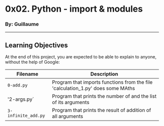 # 0x02. Python - import & modules
###  By: Guillaume
____________________________________
## **Learning Objectives**

At the end of this project, you are expected to be able to explain to anyone, without the help of Google:

| Filename | Description |
| -------- | ----------- |
| `0-add.py` | Program that imports functions from the file 'calculation_1.py' does some MAths |
| '2-args.py` | Program that prints the number of and the list of its arguments |
| `3-infinite_add.py` | Program that prints the result of addition of all arguments |


